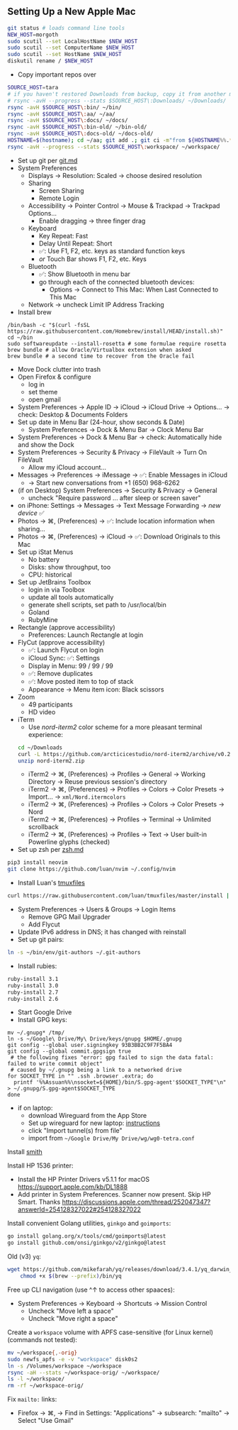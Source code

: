 ## Setting Up a New Apple Mac

```bash
git status # loads command line tools
NEW_HOST=morgoth
sudo scutil --set LocalHostName $NEW_HOST
sudo scutil --set ComputerName $NEW_HOST
sudo scutil --set HostName $NEW_HOST
diskutil rename / $NEW_HOST
```
- Copy important repos over

```bash
SOURCE_HOST=tara
# if you haven't restored Downloads from backup, copy it from another machine:
# rsync -avH --progress --stats $SOURCE_HOST\:Downloads/ ~/Downloads/
rsync -avH $SOURCE_HOST\:bin/ ~/bin/
rsync -avH $SOURCE_HOST\:aa/ ~/aa/
rsync -avH $SOURCE_HOST\:docs/ ~/docs/
rsync -avH $SOURCE_HOST\:bin-old/ ~/bin-old/
rsync -avH $SOURCE_HOST\:docs-old/ ~/docs-old/
HOSTNAME=$(hostname); cd ~/aa; git add .; git ci -m"from ${HOSTNAME%%.*}"; git pull -r; git push; cd ~/bin-old; git add .; git ci -m "from ${HOSTNAME%%.*}"; git pull -r; git push; cd ~/docs-old/ ; git add .; git ci -m "from ${HOSTNAME%%.*}"; git pull -r; git push; cd ~/docs; git pull; cd ~/bin; git pull; popd; popd; popd; popd; popd
rsync -avH --progress --stats $SOURCE_HOST\:workspace/ ~/workspace/
```
- Set up git per [git.md](https://github.com/cunnie/docs/blob/master/git.md)
- System Preferences
  - Displays → Resolution: Scaled → choose desired resolution
  - Sharing
    - Screen Sharing
    - Remote Login
  - Accessibility → Pointer Control → Mouse & Trackpad → Trackpad Options...
    - Enable dragging → three finger drag
  - Keyboard
    - Key Repeat: Fast
    - Delay Until Repeat: Short
    - ✅: Use F1, F2, etc. keys as standard function keys
    - _or_ Touch Bar shows F1, F2, etc. Keys
  - Bluetooth
    - ✅: Show Bluetooth in menu bar
    - go through each of the connected bluetooth devices:
      - Options → Connect to This Mac: When Last Connected to This Mac
  - Network → uncheck Limit IP Address Tracking
- Install brew
```
/bin/bash -c "$(curl -fsSL https://raw.githubusercontent.com/Homebrew/install/HEAD/install.sh)"
cd ~/bin
sudo softwareupdate --install-rosetta # some formulae require rosetta
brew bundle # allow Oracle/Virtualbox extension when asked
brew bundle # a second time to recover from the Oracle fail
```
- Move Dock clutter into trash
- Open Firefox & configure
  - log in
  - set theme
  - open gmail
- System Preferences → Apple ID → iCloud → iCloud Drive → Options... → check:
  Desktop & Documents Folders
- Set up date in Menu Bar (24-hour, show seconds & Date)
  - System Preferences → Dock & Menu Bar → Clock Menu Bar
- System Preferences → Dock & Menu Bar → check: Automatically hide and show the Dock
- System Preferences → Security & Privacy → FileVault → Turn On FileVault
  - Allow my iCloud account...
- Messages → Preferences → iMessage → ✅: Enable Messages in iCloud
  - → Start new conversations from +1 (650) 968-6262
- (if on Desktop) System Preferences → Security & Privacy → General
  - uncheck "Require password ... after sleep or screen saver"
- on iPhone: Settings → Messages → Text Message Forwarding → _new device_ ✅
- Photos → ⌘, (Preferences) → ✅: Include location information when sharing...
- Photos → ⌘, (Preferences) → iCloud → ✅: Download Originals to this Mac
- Set up iStat Menus
  - No battery
  - Disks: show throughput, too
  - CPU: historical
- Set up JetBrains Toolbox
  - login in via Toolbox
  - update all tools automatically
  - generate shell scripts, set path to /usr/local/bin
  - Goland
  - RubyMine
- Rectangle (approve accessibility)
  - Preferences: Launch Rectangle at login
- FlyCut (approve accessibility)
  - ✅: Launch Flycut on login
  - iCloud Sync: ✅: Settings
  - Display in Menu: 99 / 99 / 99
  - ✅: Remove duplicates
  - ✅: Move posted item to top of stack
  - Appearance → Menu item icon: Black scissors
- Zoom
  - 49 participants
  - HD video
- iTerm
  - Use _nord-iterm2_ color scheme for a more pleasant terminal experience:
  ```bash
  cd ~/Downloads
  curl -L https://github.com/arcticicestudio/nord-iterm2/archive/v0.2.0.zip -o nord-iterm2.zip
  unzip nord-iterm2.zip
  ```
  - iTerm2 → ⌘, (Preferences) → Profiles → General → Working Directory → Reuse previous session's directory
  - iTerm2 → ⌘, (Preferences) → Profiles → Colors → Color Presets → Import... → `xml/Nord.itermcolors`
  - iTerm2 → ⌘, (Preferences) → Profiles → Colors → Color Presets → Nord
  - iTerm2 → ⌘, (Preferences) → Profiles → Terminal → Unlimited scrollback
  - iTerm2 → ⌘, (Preferences) → Profiles → Text → User built-in Powerline glyphs (checked)
- Set up zsh per [zsh.md](https://github.com/cunnie/docs/blob/master/zsh.md)
```bash
pip3 install neovim
git clone https://github.com/luan/nvim ~/.config/nvim
```
- Install Luan's [tmuxfiles](https://github.com/luan/tmuxfiles/blob/master/install)
```bash
curl https://raw.githubusercontent.com/luan/tmuxfiles/master/install | bash
```
- System Preferences → Users & Groups → Login Items
  - Remove GPG Mail Upgrader
  - Add Flycut
- Update IPv6 address in DNS; it has changed with reinstall
- Set up git pairs:
```bash
ln -s ~/bin/env/git-authors ~/.git-authors
```
- Install rubies:
```bash
ruby-install 3.1
ruby-install 3.0
ruby-install 2.7
ruby-install 2.6
```
- Start Google Drive
- Install GPG keys:
```
mv ~/.gnupg* /tmp/
ln -s ~/Google\ Drive/My\ Drive/keys/gnupg $HOME/.gnupg
git config --global user.signingkey 93B3BB2C9F7F5BA4
git config --global commit.gpgsign true
 # the following fixes "error: gpg failed to sign the data fatal: failed to write commit object"
 # caused by ~/.gnupg being a link to a networked drive
for SOCKET_TYPE in "" .ssh .browser .extra; do
  printf '%%Assuan%%\nsocket=${HOME}/bin/S.gpg-agent'$SOCKET_TYPE"\n" > ~/.gnupg/S.gpg-agent$SOCKET_TYPE
done
```
- if on laptop:
  - download Wireguard from the App Store
  - Set up wireguard for new laptop: [instructions](wireguard.md)
  - click "Import tunnel(s) from file"
  - import from `~/Google Drive/My Drive/wg/wg0-tetra.conf`

Install [smith](https://github.com/pivotal/smith/releases)

Install HP 1536 printer:

- Install the HP Printer Drivers v5.1.1 for macOS <https://support.apple.com/kb/DL1888>
- Add printer in System Preferences. Scanner now present. Skip HP Smart. Thanks <https://discussions.apple.com/thread/252047347?answerId=254128327022#254128327022>

Install convenient Golang utilities, `ginkgo` and `goimports`:

```bash
go install golang.org/x/tools/cmd/goimports@latest
go install github.com/onsi/ginkgo/v2/ginkgo@latest
```

Old (v3) `yq`:

```bash
wget https://github.com/mikefarah/yq/releases/download/3.4.1/yq_darwin_amd64 -O $(brew --prefix)/bin/yq &&\
    chmod +x $(brew --prefix)/bin/yq
```

Free up CLI navigation (use ^↑ to access other spaaces):

- System Preferences → Keyboard → Shortcuts → Mission Control
  - Uncheck "Move left a space"
  - Uncheck "Move right a space"

Create a `workspace` volume with APFS case-sensitive (for Linux kernel) (commands not tested):

```bash
mv ~/workspace{,-orig}
sudo newfs_apfs -e -v "workspace" disk0s2
ln -s /Volumes/workspace ~/workspace
rsync -aH --stats ~/workspace-orig/ ~/workspace/
ls -l ~/workspace/
rm -rf ~/workspace-orig/
```

Fix `mailto:` links:

- Firefox → ⌘, → Find in Settings: "Applications" → subsearch: "mailto" → Select "Use Gmail"

